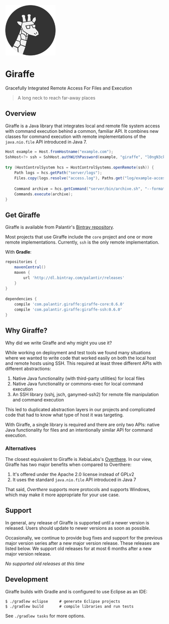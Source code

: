 <img src="docs/src/logo.png?raw=true" alt="The Giraffe logo, a giraffe wearing glasses" width="160" height ="160"/>

# Giraffe

Gracefully Integrated Remote Access For Files and Execution
> A long neck to reach far-away places

## Overview

Giraffe is a Java library that integrates local and remote file system access
with command execution behind a common, familiar API. It combines new classes
for command execution with remote implementations of the `java.nio.file` API
introduced in Java 7.

```java
Host example = Host.fromHostname("example.com");
SshHost<?> ssh = SshHost.authWithPassword(example, "giraffe", "l0ngN3ck");

try (HostControlSystem hcs = HostControlSystems.openRemote(ssh)) {
    Path logs = hcs.getPath("server/logs");
    Files.copy(logs.resolve("access.log"), Paths.get("log/example-access.log");

    Command archive = hcs.getCommand("server/bin/archive.sh", "--format=zip", "logs");
    Commands.execute(archive);
}
```

## Get Giraffe

Giraffe is available from Palantir's [Bintray repository][bintray].

Most projects that use Giraffe include the `core` project and one or more
remote implementations. Currently, `ssh` is the only remote implementation.

With **Gradle**:

```gradle
repositories {
    mavenCentral()
    maven {
        url 'http://dl.bintray.com/palantir/releases'
    }
}

dependencies {
    compile 'com.palantir.giraffe:giraffe-core:0.6.0'
    compile 'com.palantir.giraffe:giraffe-ssh:0.6.0'
}
```

[bintray]: http://dl.bintray.com/palantir/releases

## Why Giraffe?

Why did we write Giraffe and why might you use it?

While working on deployment and test tools we found many situations where we
wanted to write code that worked easily on both the local host and remote hosts
using SSH. This required at least three different APIs with different
abstractions:

1. Native Java functionality (with third-party utilities) for local files
2. Native Java functionality or commons-exec for local command execution
3. An SSH library (sshj, jsch, ganymed-ssh2) for remote file manipulation and
   command execution

This led to duplicated abstraction layers in our projects and complicated code
that had to know what type of host it was targeting.

With Giraffe, a single library is required and there are only two APIs: native
Java functionality for files and an intentionally similar API for command
execution.

### Alternatives

The closest equivalent to Giraffe is XebiaLabs's [Overthere][overthere]. In our
view, Giraffe has two major benefits when compared to Overthere:

1. It's offered under the Apache 2.0 license instead of GPLv2
2. It uses the standard `java.nio.file` API introduced in Java 7

That said, _Overthere_ supports more protocols and supports Windows, which may
make it more appropriate for your use case.

[commons-exec]: https://commons.apache.org/proper/commons-exec/
[sshj]: https://github.com/hierynomus/sshj
[jsch]: http://www.jcraft.com/jsch/
[ganymed-ssh2]: https://code.google.com/p/ganymed-ssh-2/
[overthere]: https://github.com/xebialabs/overthere

## Support

In general, any release of Giraffe is supported until a newer version is
released. Users should update to newer versions as soon as possible.

Occasionally, we continue to provide bug fixes and support for the previous
major version series after a new major version release. These releases are
listed below. We support old releases for at most 6 months after a new major
version release.

*No supported old releases at this time*

## Development

Giraffe builds with Gradle and is configured to use Eclipse as an IDE:

```shell
$ ./gradlew eclipse     # generate Eclipse projects
$ ./gradlew build       # compile libraries and run tests
```

See `./gradlew tasks` for more options.
